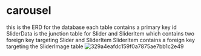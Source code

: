 # carousel
this is the ERD for the database
each table contains a primary key id
SliderData is the junction table for Slider and SliderItem which contains two foreign key targeting Slider and SliderItem
SliderItem contains a foreign key targeting the SliderImage table
![329a4eafdc159f0a7875ae7bb1c2e49](https://github.com/mokcoo/carousel/assets/69970162/fd7f5f97-80f3-4064-b30c-cc82ca93929d)
